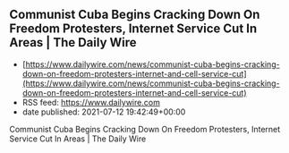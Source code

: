 ## Communist Cuba Begins Cracking Down On Freedom Protesters, Internet Service Cut In Areas | The Daily Wire
 - [https://www.dailywire.com/news/communist-cuba-begins-cracking-down-on-freedom-protesters-internet-and-cell-service-cut](https://www.dailywire.com/news/communist-cuba-begins-cracking-down-on-freedom-protesters-internet-and-cell-service-cut)
 - RSS feed: https://www.dailywire.com
 - date published: 2021-07-12 19:42:49+00:00

Communist Cuba Begins Cracking Down On Freedom Protesters, Internet Service Cut In Areas | The Daily Wire

